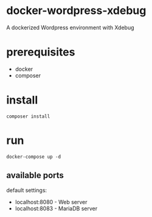 # docker-wordpress-xdebug
A dockerized Wordpress environment with Xdebug

# prerequisites
- docker
- composer

# install
`composer install`

# run
`docker-compose up -d`

## available ports
default settings:
- localhost:8080 - Web server
- localhost:8083 - MariaDB server

